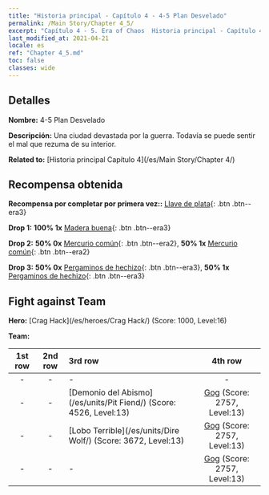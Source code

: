 ```yaml
---
title: "Historia principal - Capítulo 4 - 4-5 Plan Desvelado"
permalink: /Main Story/Chapter 4_5/
excerpt: "Capítulo 4 - 5. Era of Chaos  Historia principal - Capítulo 4_5. 4-5 Plan Desvelado"
last_modified_at: 2021-04-21
locale: es
ref: "Chapter 4_5.md"
toc: false
classes: wide
---
```


## Detalles

 **Nombre:** 4-5 Plan Desvelado

 **Descripción:** Una ciudad devastada por la guerra. Todavía se puede sentir el mal que rezuma de su interior.

 **Related to:** [Historia principal Capítulo 4](/es/Main Story/Chapter 4/)

## Recompensa obtenida

 **Recompensa por completar por primera vez::** [Llave de plata](/es/Items/con_693/){: .btn .btn--era3}

 **Drop 1:** **100% 1x** [Madera buena](/es/Items/mat_13/){: .btn .btn--era3}

 **Drop 2:** **50% 0x** [Mercurio común](/es/Items/mat_8/){: .btn .btn--era2}, **50% 1x** [Mercurio común](/es/Items/mat_8/){: .btn .btn--era2}

 **Drop 3:** **50% 0x** [Pergaminos de hechizo](/es/Items/con_694/){: .btn .btn--era3}, **50% 1x** [Pergaminos de hechizo](/es/Items/con_694/){: .btn .btn--era3}


## Fight against Team
 **Hero:** [Crag Hack](/es/heroes/Crag Hack/) (Score: 1000, Level:16)

 **Team:**


  | 1st row | 2nd row | 3rd row | 4th row |
  |:----:|:----:|:----|:----:|
  | - | - | - | - |
  | - | - | [Demonio del Abismo](/es/units/Pit Fiend/) (Score: 4526, Level:13)  | [Gog](/es/units/Gog/) (Score: 2757, Level:13)  |
  | - | - | [Lobo Terrible](/es/units/Dire Wolf/) (Score: 3672, Level:13)  | [Gog](/es/units/Gog/) (Score: 2757, Level:13)  |
  | - | - | - | [Gog](/es/units/Gog/) (Score: 2757, Level:13)  |


